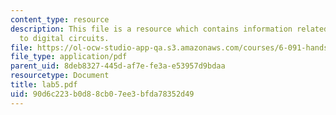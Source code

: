 ```yaml
---
content_type: resource
description: This file is a resource which contains information related to introduction
  to digital circuits.
file: https://ol-ocw-studio-app-qa.s3.amazonaws.com/courses/6-091-hands-on-introduction-to-electrical-engineering-lab-skills-january-iap-2008/90d6c223b0d88cb07ee3bfda78352d49_lab5.pdf
file_type: application/pdf
parent_uid: 8deb8327-445d-af7e-fe3a-e53957d9bdaa
resourcetype: Document
title: lab5.pdf
uid: 90d6c223-b0d8-8cb0-7ee3-bfda78352d49
---
```

